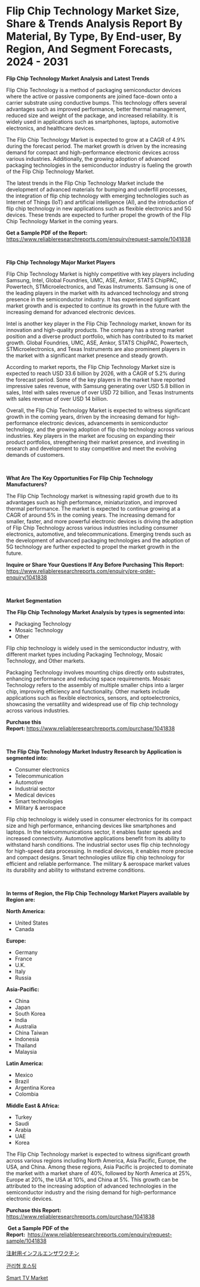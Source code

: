 <p><h1>Flip Chip Technology Market Size, Share & Trends Analysis Report By Material, By Type, By End-user, By Region, And Segment Forecasts, 2024 - 2031</h1></p><p><strong>Flip Chip Technology Market Analysis and Latest Trends</strong></p>
<p><p>Flip Chip Technology is a method of packaging semiconductor devices where the active or passive components are joined face-down onto a carrier substrate using conductive bumps. This technology offers several advantages such as improved performance, better thermal management, reduced size and weight of the package, and increased reliability. It is widely used in applications such as smartphones, laptops, automotive electronics, and healthcare devices.</p><p>The Flip Chip Technology Market is expected to grow at a CAGR of 4.9% during the forecast period. The market growth is driven by the increasing demand for compact and high-performance electronic devices across various industries. Additionally, the growing adoption of advanced packaging technologies in the semiconductor industry is fueling the growth of the Flip Chip Technology Market.</p><p>The latest trends in the Flip Chip Technology Market include the development of advanced materials for bumping and underfill processes, the integration of flip chip technology with emerging technologies such as Internet of Things (IoT) and artificial intelligence (AI), and the introduction of flip chip technology in new applications such as flexible electronics and 5G devices. These trends are expected to further propel the growth of the Flip Chip Technology Market in the coming years.</p></p>
<p><strong>Get a Sample PDF of the Report:&nbsp;</strong> <a href="https://www.reliableresearchreports.com/enquiry/request-sample/1041838">https://www.reliableresearchreports.com/enquiry/request-sample/1041838</a></p>
<p>&nbsp;</p>
<p><strong>Flip Chip Technology Major Market Players</strong></p>
<p><p>Flip Chip Technology Market is highly competitive with key players including Samsung, Intel, Global Foundries, UMC, ASE, Amkor, STATS ChipPAC, Powertech, STMicroelectronics, and Texas Instruments. Samsung is one of the leading players in the market with its advanced technology and strong presence in the semiconductor industry. It has experienced significant market growth and is expected to continue its growth in the future with the increasing demand for advanced electronic devices.</p><p>Intel is another key player in the Flip Chip Technology market, known for its innovation and high-quality products. The company has a strong market position and a diverse product portfolio, which has contributed to its market growth. Global Foundries, UMC, ASE, Amkor, STATS ChipPAC, Powertech, STMicroelectronics, and Texas Instruments are also prominent players in the market with a significant market presence and steady growth.</p><p>According to market reports, the Flip Chip Technology Market size is expected to reach USD 33.6 billion by 2026, with a CAGR of 5.2% during the forecast period. Some of the key players in the market have reported impressive sales revenue, with Samsung generating over USD 5.8 billion in sales, Intel with sales revenue of over USD 72 billion, and Texas Instruments with sales revenue of over USD 14 billion.</p><p>Overall, the Flip Chip Technology Market is expected to witness significant growth in the coming years, driven by the increasing demand for high-performance electronic devices, advancements in semiconductor technology, and the growing adoption of flip chip technology across various industries. Key players in the market are focusing on expanding their product portfolios, strengthening their market presence, and investing in research and development to stay competitive and meet the evolving demands of customers.</p></p>
<p>&nbsp;</p>
<p><strong>What Are The Key Opportunities For Flip Chip Technology Manufacturers?</strong></p>
<p><p>The Flip Chip Technology market is witnessing rapid growth due to its advantages such as high performance, miniaturization, and improved thermal performance. The market is expected to continue growing at a CAGR of around 5% in the coming years. The increasing demand for smaller, faster, and more powerful electronic devices is driving the adoption of Flip Chip Technology across various industries including consumer electronics, automotive, and telecommunications. Emerging trends such as the development of advanced packaging technologies and the adoption of 5G technology are further expected to propel the market growth in the future.</p></p>
<p><strong>Inquire or Share Your Questions If Any Before Purchasing This Report:</strong> <a href="https://www.reliableresearchreports.com/enquiry/pre-order-enquiry/1041838">https://www.reliableresearchreports.com/enquiry/pre-order-enquiry/1041838</a></p>
<p>&nbsp;</p>
<p><strong>Market Segmentation</strong></p>
<p><strong>The Flip Chip Technology Market Analysis by types is segmented into:</strong></p>
<p><ul><li>Packaging Technology</li><li>Mosaic Technology</li><li>Other</li></ul></p>
<p><p>Flip chip technology is widely used in the semiconductor industry, with different market types including Packaging Technology, Mosaic Technology, and Other markets. </p><p>Packaging Technology involves mounting chips directly onto substrates, enhancing performance and reducing space requirements. Mosaic Technology refers to the assembly of multiple smaller chips into a larger chip, improving efficiency and functionality. Other markets include applications such as flexible electronics, sensors, and optoelectronics, showcasing the versatility and widespread use of flip chip technology across various industries.</p></p>
<p><strong>Purchase this Report:&nbsp;</strong><a href="https://www.reliableresearchreports.com/purchase/1041838">https://www.reliableresearchreports.com/purchase/1041838</a></p>
<p>&nbsp;</p>
<p><strong>The Flip Chip Technology Market Industry Research by Application is segmented into:</strong></p>
<p><ul><li>Consumer electronics</li><li>Telecommunication</li><li>Automotive</li><li>Industrial sector</li><li>Medical devices</li><li>Smart technologies</li><li>Military & aerospace</li></ul></p>
<p><p>Flip chip technology is widely used in consumer electronics for its compact size and high performance, enhancing devices like smartphones and laptops. In the telecommunications sector, it enables faster speeds and increased connectivity. Automotive applications benefit from its ability to withstand harsh conditions. The industrial sector uses flip chip technology for high-speed data processing. In medical devices, it enables more precise and compact designs. Smart technologies utilize flip chip technology for efficient and reliable performance. The military & aerospace market values its durability and ability to withstand extreme conditions.</p></p>
<p>&nbsp;</p>
<p><strong>In terms of Region, the Flip Chip Technology Market Players available by Region are:</strong></p>
<p>
    <p> <strong> North America: </strong>
        <ul>
            <li>United States</li>
            <li>Canada</li>
        </ul>
        </p> 
    <p> <strong> Europe: </strong>
        <ul>
            <li>Germany</li>
            <li>France</li>
            <li>U.K.</li>
            <li>Italy</li>
            <li>Russia</li>
        </ul>
        </p> 
    <p> <strong> Asia-Pacific: </strong>
        <ul>
            <li>China</li>
            <li>Japan</li>
            <li>South Korea</li>
            <li>India</li>
            <li>Australia</li>
            <li>China Taiwan</li>
            <li>Indonesia</li>
            <li>Thailand</li>
            <li>Malaysia</li>
        </ul>
        </p> 
    <p> <strong> Latin America: </strong>
        <ul>
            <li>Mexico</li>
            <li>Brazil</li>
            <li>Argentina Korea</li>
            <li>Colombia</li>
        </ul>
        </p> 
    <p> <strong> Middle East & Africa: </strong>
        <ul>
            <li>Turkey</li>
            <li>Saudi</li>
            <li>Arabia</li>
            <li>UAE</li>
            <li>Korea</li>
        </ul>
    </p>
    </p>
<p><p>The Flip Chip Technology market is expected to witness significant growth across various regions including North America, Asia Pacific, Europe, the USA, and China. Among these regions, Asia Pacific is projected to dominate the market with a market share of 40%, followed by North America at 25%, Europe at 20%, the USA at 10%, and China at 5%. This growth can be attributed to the increasing adoption of advanced technologies in the semiconductor industry and the rising demand for high-performance electronic devices.</p></p>
<p><strong>Purchase this Report: </strong><a href="https://www.reliableresearchreports.com/purchase/1041838">https://www.reliableresearchreports.com/purchase/1041838</a></p>
<p>&nbsp;<strong>Get a Sample PDF of the Report:&nbsp;&nbsp;</strong><a href="https://www.reliableresearchreports.com/enquiry/request-sample/1041838">https://www.reliableresearchreports.com/enquiry/request-sample/1041838</a></p>
<p><strong></strong></p>
<p><p><a href="https://github.com/qwpelcjko9242629/Market-Research-Report-List-1/blob/main/337575112422.md">注射用インフルエンザワクチン</a></p><p><a href="https://github.com/qpfbabw35734906/Market-Research-Report-List-1/blob/main/468547411653.md">관리형 호스팅</a></p><p><a href="https://github.com/YashRP12/Market-Research-Report-List-3/blob/main/smart-tv-market.md">Smart TV Market</a></p></p>